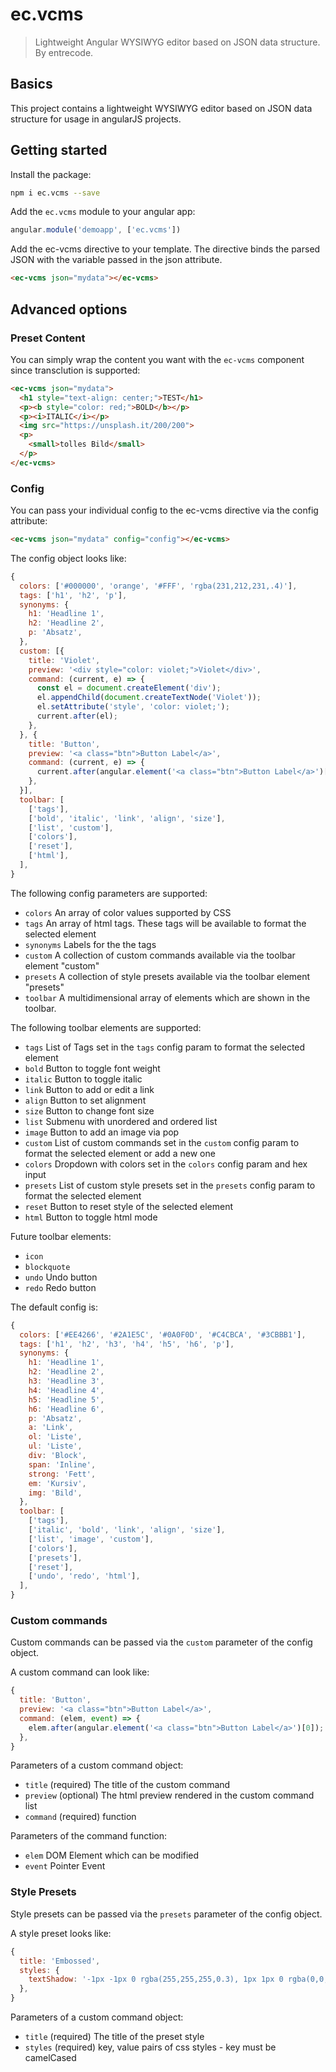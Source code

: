 # ec.vcms 

> Lightweight Angular WYSIWYG editor based on JSON data structure. By entrecode.


## Basics

This project contains a lightweight WYSIWYG editor based on JSON data structure for usage in angularJS projects.

## Getting started

Install the package:

```sh
npm i ec.vcms --save
```

Add the `ec.vcms` module to your angular app:

```js
angular.module('demoapp', ['ec.vcms'])
```

Add the ec-vcms directive to your template. The directive binds the parsed JSON with the variable passed in the json attribute.

```html
<ec-vcms json="mydata"></ec-vcms>
```

## Advanced options
### Preset Content

You can simply wrap the content you want with the `ec-vcms` component since transclution is supported:

```html
<ec-vcms json="mydata">
  <h1 style="text-align: center;">TEST</h1>
  <p><b style="color: red;">BOLD</b></p>
  <p><i>ITALIC</i></p>
  <img src="https://unsplash.it/200/200">
  <p>
    <small>tolles Bild</small>
  </p>
</ec-vcms>
```

### Config

You can pass your individual config to the ec-vcms directive via the config attribute:

```html
<ec-vcms json="mydata" config="config"></ec-vcms>
```

The config object looks like:

```js
{
  colors: ['#000000', 'orange', '#FFF', 'rgba(231,212,231,.4)'],
  tags: ['h1', 'h2', 'p'],
  synonyms: {
    h1: 'Headline 1',
    h2: 'Headline 2',
    p: 'Absatz',
  },
  custom: [{
    title: 'Violet',
    preview: '<div style="color: violet;">Violet</div>',
    command: (current, e) => {
      const el = document.createElement('div');
      el.appendChild(document.createTextNode('Violet'));
      el.setAttribute('style', 'color: violet;');
      current.after(el);
    },
  }, {
    title: 'Button',
    preview: '<a class="btn">Button Label</a>',
    command: (current, e) => {
      current.after(angular.element('<a class="btn">Button Label</a>')[0]);
    },
  }],
  toolbar: [
    ['tags'],
    ['bold', 'italic', 'link', 'align', 'size'],
    ['list', 'custom'],
    ['colors'],
    ['reset'],
    ['html'],
  ],
}
```

The following config parameters are supported:

* `colors` An array of color values supported by CSS
* `tags` An array of html tags. These tags will be available to format the selected element
* `synonyms` Labels for the the tags
* `custom` A collection of custom commands available via the toolbar element "custom"
* `presets` A collection of style presets available via the toolbar element "presets"
* `toolbar` A multidimensional array of elements which are shown in the toolbar.

The following toolbar elements are supported:

* `tags` List of Tags set in the `tags` config param to format the selected element
* `bold` Button to toggle font weight
* `italic` Button to toggle italic
* `link` Button to add or edit a link
* `align` Button to set alignment
* `size` Button to change font size
* `list` Submenu with unordered and ordered list
* `image` Button to add an image via pop
* `custom` List of custom commands set in the `custom` config param to format the selected element or add a new one
* `colors` Dropdown with colors set in the `colors` config param and hex input
* `presets` List of custom style presets set in the `presets` config param to format the selected element
* `reset` Button to reset style of the selected element
* `html` Button to toggle html mode

Future toolbar elements:

* `icon`
* `blockquote`
* `undo` Undo button
* `redo` Redo button

The default config is:

```js
{
  colors: ['#EE4266', '#2A1E5C', '#0A0F0D', '#C4CBCA', '#3CBBB1'],
  tags: ['h1', 'h2', 'h3', 'h4', 'h5', 'h6', 'p'],
  synonyms: {
    h1: 'Headline 1',
    h2: 'Headline 2',
    h3: 'Headline 3',
    h4: 'Headline 4',
    h5: 'Headline 5',
    h6: 'Headline 6',
    p: 'Absatz',
    a: 'Link',
    ol: 'Liste',
    ul: 'Liste',
    div: 'Block',
    span: 'Inline',
    strong: 'Fett',
    em: 'Kursiv',
    img: 'Bild',
  },
  toolbar: [
    ['tags'],
    ['italic', 'bold', 'link', 'align', 'size'],
    ['list', 'image', 'custom'],
    ['colors'],
    ['presets'],
    ['reset'],
    ['undo', 'redo', 'html'],
  ],
}
```

### Custom commands

Custom commands can be passed via the `custom` parameter of the config object.

A custom command can look like:

```js
{
  title: 'Button',
  preview: '<a class="btn">Button Label</a>',
  command: (elem, event) => {
    elem.after(angular.element('<a class="btn">Button Label</a>')[0]);
  },
}
```
Parameters of a custom command object:

* `title` (required) The title of the custom command
* `preview` (optional) The html preview rendered in the custom command list
* `command` (required) function

Parameters of the command function:

* `elem` DOM Element which can be modified
* `event` Pointer Event



### Style Presets

Style presets can be passed via the `presets` parameter of the config object.

A style preset looks like:

```js
{
  title: 'Embossed',
  styles: {
    textShadow: '-1px -1px 0 rgba(255,255,255,0.3), 1px 1px 0 rgba(0,0,0,0.8)'
  },
}
```
Parameters of a custom command object:

* `title` (required) The title of the preset style
* `styles` (required) key, value pairs of css styles - key must be camelCased